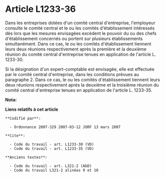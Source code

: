 # Article L1233-36

Dans les entreprises dotées d'un comité central d'entreprise, l'employeur consulte le comité central et le ou les comités
d'établissement intéressés dès lors que les mesures envisagées excèdent le pouvoir du ou des chefs d'établissement concernés
ou portent sur plusieurs établissements simultanément. Dans ce cas, le ou les comités d'établissement tiennent leurs deux
réunions respectivement après la première et la deuxième réunion du comité central d'entreprise tenues en application de
l'article L. 1233-30.

Si la désignation d'un expert-comptable est envisagée, elle est effectuée par le comité central d'entreprise, dans les
conditions prévues au paragraphe 2. Dans ce cas, le ou les comités d'établissement tiennent leurs deux réunions
respectivement après la deuxième et la troisième réunion du comité central d'entreprise tenues en application de l'article L.
1233-35.

**Nota:**



**Liens relatifs à cet article**

	**Codifié par**:

	  - Ordonnance 2007-329 2007-03-12 JORF 13 mars 2007

	**Cite**:

	  - Code du travail - art. L1233-30 (VD)
	  - Code du travail - art. L1233-35 (VD)

	**Anciens textes**:

	  - Code du travail - art. L321-2 (AbD)
	  - Code du travail L321-2 alinéas 9 et 10
